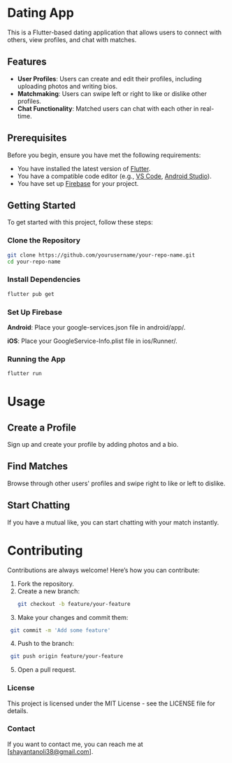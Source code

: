 # Dating App

This is a Flutter-based dating application that allows users to connect with others, view profiles, and chat with matches.

## Features

- **User Profiles**: Users can create and edit their profiles, including uploading photos and writing bios.
- **Matchmaking**: Users can swipe left or right to like or dislike other profiles.
- **Chat Functionality**: Matched users can chat with each other in real-time.

## Prerequisites

Before you begin, ensure you have met the following requirements:

- You have installed the latest version of [Flutter](https://flutter.dev/docs/get-started/install).
- You have a compatible code editor (e.g., [VS Code](https://code.visualstudio.com/), [Android Studio](https://developer.android.com/studio)).
- You have set up [Firebase](https://firebase.google.com/docs/flutter/setup) for your project.

## Getting Started

To get started with this project, follow these steps:

### Clone the Repository

```sh
git clone https://github.com/yourusername/your-repo-name.git
cd your-repo-name

```
### Install Dependencies
```sh
flutter pub get
```
### Set Up Firebase
**Android**: Place your google-services.json file in android/app/.

**iOS**: Place your GoogleService-Info.plist file in ios/Runner/.

### Running the App
```sh
flutter run
```
# Usage

## Create a Profile
Sign up and create your profile by adding photos and a bio.

## Find Matches
Browse through other users' profiles and swipe right to like or left to dislike.

## Start Chatting
If you have a mutual like, you can start chatting with your match instantly.

# Contributing

Contributions are always welcome! Here’s how you can contribute:

1. Fork the repository.
2. Create a new branch:
   ```bash
   git checkout -b feature/your-feature
    ```
3. Make your changes and commit them:
  ```bash
   git commit -m 'Add some feature'
  ```
4. Push to the branch:
  ```bash
   git push origin feature/your-feature
  ```
5. Open a pull request.

### License
This project is licensed under the MIT License - see the LICENSE file for details.

### Contact
If you want to contact me, you can reach me at [shayantanoli38@gmail.com].



